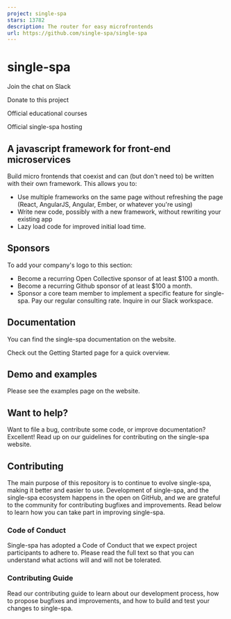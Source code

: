 ```yaml
---
project: single-spa
stars: 13782
description: The router for easy microfrontends
url: https://github.com/single-spa/single-spa
---
```


single-spa
==========

Join the chat on Slack

Donate to this project

Official educational courses

Official single-spa hosting

A javascript framework for front-end microservices
--------------------------------------------------

Build micro frontends that coexist and can (but don't need to) be written with their own framework. This allows you to:

-   Use multiple frameworks on the same page without refreshing the page (React, AngularJS, Angular, Ember, or whatever you're using)
-   Write new code, possibly with a new framework, without rewriting your existing app
-   Lazy load code for improved initial load time.

Sponsors
--------

To add your company's logo to this section:

-   Become a recurring Open Collective sponsor of at least $100 a month.
-   Become a recurring Github sponsor of at least $100 a month.
-   Sponsor a core team member to implement a specific feature for single-spa. Pay our regular consulting rate. Inquire in our Slack workspace.

Documentation
-------------

You can find the single-spa documentation on the website.

Check out the Getting Started page for a quick overview.

Demo and examples
-----------------

Please see the examples page on the website.

Want to help?
-------------

Want to file a bug, contribute some code, or improve documentation? Excellent! Read up on our guidelines for contributing on the single-spa website.

Contributing
------------

The main purpose of this repository is to continue to evolve single-spa, making it better and easier to use. Development of single-spa, and the single-spa ecosystem happens in the open on GitHub, and we are grateful to the community for contributing bugfixes and improvements. Read below to learn how you can take part in improving single-spa.

### Code of Conduct

Single-spa has adopted a Code of Conduct that we expect project participants to adhere to. Please read the full text so that you can understand what actions will and will not be tolerated.

### Contributing Guide

Read our contributing guide to learn about our development process, how to propose bugfixes and improvements, and how to build and test your changes to single-spa.
